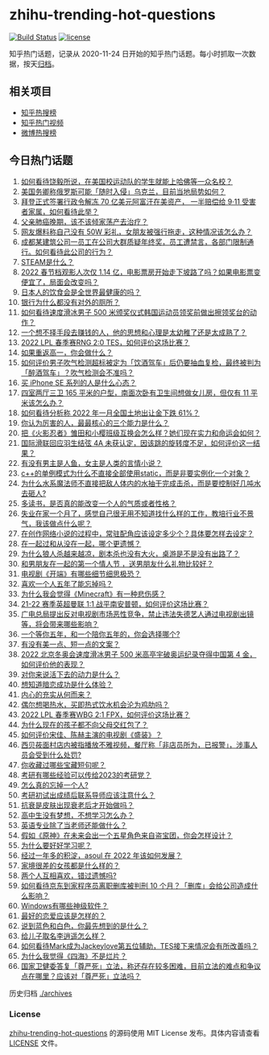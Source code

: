 # zhihu-trending-hot-questions

[![Build Status](https://github.com/justjavac/zhihu-trending-hot-questions/workflows/ci/badge.svg?branch=master)](https://github.com/justjavac/zhihu-trending-hot-questions/actions)
[![license](https://img.shields.io/github/license/justjavac/zhihu-trending-hot-questions)](https://github.com/justjavac/zhihu-trending-hot-questions/blob/master/LICENSE)

知乎热门话题，记录从 2020-11-24 日开始的知乎热门话题。每小时抓取一次数据，按天[归档](./archives)。

## 相关项目

- [知乎热搜榜](https://github.com/justjavac/zhihu-trending-top-search)
- [知乎热门视频](https://github.com/justjavac/zhihu-trending-hot-video)
- [微博热搜榜](https://github.com/justjavac/weibo-trending-hot-search)

## 今日热门话题

<!-- BEGIN -->
<!-- 最后更新时间 Sun Feb 13 2022 07:20:24 GMT+0800 (China Standard Time) -->

1. [如何看待饶毅所说，在美国校运动队的学生就能上哈佛等一众名校？](https://www.zhihu.com/question/515562537)
1. [美国务卿称俄罗斯可能「随时入侵」乌克兰，目前当地局势如何？](https://www.zhihu.com/question/516100451)
1. [拜登正式签署行政令解冻 70 亿美元阿富汗在美资产， 一半赔偿给 9·11 受害者家属，如何看待此举？](https://www.zhihu.com/question/516106803)
1. [父亲肺癌晚期，该不该倾家荡产去治疗？](https://www.zhihu.com/question/446433748)
1. [网友爆料称自己没有 50W 彩礼，女朋友被强行拖走，这种情况该怎么办？](https://www.zhihu.com/question/516097950)
1. [成都某建筑公司一员工在公司大群质疑年终奖，员工遭禁言，各部门限制通行。如何看待此公司的行为？](https://www.zhihu.com/question/515974615)
1. [STEAM是什么？](https://www.zhihu.com/question/511784868)
1. [2022 春节档观影人次仅 1.14 亿，电影票房开始走下坡路了吗？如果电影票变便宜了，局面会改变吗？](https://www.zhihu.com/question/515936722)
1. [日本人的饮食会是全世界最健康的吗？](https://www.zhihu.com/question/422054066)
1. [银行为什么都没有对外的厕所？](https://www.zhihu.com/question/264251758)
1. [如何看待速度滑冰男子 500 米颁奖仪式韩国运动员领奖前做出擦领奖台的动作？](https://www.zhihu.com/question/516198351)
1. [一个想不择手段去赚钱的人，他的思想和心理是太幼稚了还是太成熟了？](https://www.zhihu.com/question/514641836)
1. [2022 LPL 春季赛RNG 2:0 TES，如何评价这场比赛？](https://www.zhihu.com/question/516192452)
1. [如果重返高一，你会做什么？](https://www.zhihu.com/question/323215725)
1. [如何评价男子吹气检测超标被定为「饮酒驾车」后仍要抽血复检，最终被判为「醉酒驾车」？吹气检测会不准吗？](https://www.zhihu.com/question/516135752)
1. [买 iPhone SE 系列的人是什么心态？](https://www.zhihu.com/question/515480201)
1. [四室两厅三卫 165 平米的户型，南面次卧有卫生间想做女儿房，但仅有 11 平米该怎么办？](https://www.zhihu.com/question/515015236)
1. [如何看待分析称 2022 年一月全国土地出让金下跌 61%？](https://www.zhihu.com/question/515719550)
1. [你认为厉害的人，最最核心的三个能力是什么？](https://www.zhihu.com/question/515214154)
1. [把《火影忍者》雏田和小樱班级互换会怎么样？她们现在实力和命运会如何？](https://www.zhihu.com/question/512801354)
1. [国际滑联回应羽生结弦 4A 未获认定，因该跳的旋转度不足，如何评价这一结果？](https://www.zhihu.com/question/516133019)
1. [有没有男主是人鱼，女主是人类的言情小说？](https://www.zhihu.com/question/386352477)
1. [c++的单例模式为什么不直接全部使用static，而是非要实例化一个对象？](https://www.zhihu.com/question/56527586)
1. [为什么水系魔法师不直接把敌人体内的水抽干完成击杀，而是要控制好几吨水去砸人?](https://www.zhihu.com/question/511160529)
1. [多读书，是否真的能改变一个人的气质或者性格？](https://www.zhihu.com/question/514148836)
1. [失业在家一个月了，感觉自己很无用不知道找什么样的工作，教培行业不景气，我该做点什么呢？](https://www.zhihu.com/question/498996764)
1. [在创作网络小说的过程中，常驻配角应该设定多少个？具体要怎样去设定？](https://www.zhihu.com/question/515388899)
1. [在一起过和从没在一起，哪个更遗憾？](https://www.zhihu.com/question/512674103)
1. [为什么狼人杀越来越凉，剧本杀也没有大火，桌游是不是没有出路了？](https://www.zhihu.com/question/412234267)
1. [和男朋友在一起的第一个情人节 ，送男朋友什么礼物比较好？](https://www.zhihu.com/question/311778493)
1. [电视剧《开端》有哪些细节细思极恐？](https://www.zhihu.com/question/510965420)
1. [喜欢一个人五年了能忘掉吗？](https://www.zhihu.com/question/515214240)
1. [为什么我会觉得《Minecraft》有一种悲伤感？](https://www.zhihu.com/question/435941371)
1. [21-22 赛季英超曼联 1:1 战平南安普顿，如何评价这场比赛？](https://www.zhihu.com/question/516199076)
1. [广电总局提出反对电视剧市场恶性竞争，禁止违法失德艺人通过电视剧出镜等，将会带来哪些影响？](https://www.zhihu.com/question/515911536)
1. [一个等你五年，和一个陪你五年的，你会选择哪个?](https://www.zhihu.com/question/510045642)
1. [有没有美一点、短一点的文案？](https://www.zhihu.com/question/514105972)
1. [2022 北京冬奥会速度滑冰男子 500 米高亭宇破奥运纪录夺得中国第 4 金，如何评价他的表现？](https://www.zhihu.com/question/516170249)
1. [对你来说活下去的动力是什么？](https://www.zhihu.com/question/513988387)
1. [想知道暗恋成功是什么体验？](https://www.zhihu.com/question/52786326)
1. [内心的充实从何而来？](https://www.zhihu.com/question/64647085)
1. [偶尔想喝热水，买即热式饮水机会沦为鸡肋吗？](https://www.zhihu.com/question/515795003)
1. [2022 LPL 春季赛WBG 2:1 FPX，如何评价这场比赛？](https://www.zhihu.com/question/516166571)
1. [为什么现在的孩子都不向父母交红包了？](https://www.zhihu.com/question/515840550)
1. [如何评价宋佳、陈赫主演的电视剧《盛装》？](https://www.zhihu.com/question/515056808)
1. [西贝莜面村店内被指播放不雅视频，餐厅称「非店员所为，已报警」，涉事人员会受到什么处罚?](https://www.zhihu.com/question/515792068)
1. [你收藏过哪些宝藏短句呢？](https://www.zhihu.com/question/502863332)
1. [考研有哪些经验可以传给2023的考研党？](https://www.zhihu.com/question/509295129)
1. [怎么真的忘掉一个人?](https://www.zhihu.com/question/515020583)
1. [考研初试出成绩后联系导师应该注意什么？](https://www.zhihu.com/question/515734321)
1. [抗衰是皮肤出现衰老后才开始做吗？](https://www.zhihu.com/question/511986185)
1. [高中生没有梦想，不想学习怎么办？](https://www.zhihu.com/question/516156060)
1. [英语专业除了当老师还能做什么？](https://www.zhihu.com/question/448973842)
1. [假如《原神》在未来会出一个五星角色来自盗宝团，你会怎样设计？](https://www.zhihu.com/question/516006988)
1. [为什么要好好学习呢？](https://www.zhihu.com/question/513264924)
1. [经过一年多的积淀，asoul 在 2022 年该如何发展？](https://www.zhihu.com/question/514601991)
1. [家境很差的女孩都是什么样的？](https://www.zhihu.com/question/339811369)
1. [两个人互相喜欢，错过遗憾吗?](https://www.zhihu.com/question/513360706)
1. [如何看待京东到家程序员离职删库被判刑 10 个月？「删库」会给公司造成什么影响？](https://www.zhihu.com/question/515982958)
1. [Windows有哪些神级软件？](https://www.zhihu.com/question/465494790)
1. [最好的恋爱应该是怎样的？](https://www.zhihu.com/question/443256355)
1. [说到蓝色和白色，你最先想到的是什么？](https://www.zhihu.com/question/514862699)
1. [给儿子取名李逍遥怎么样？](https://www.zhihu.com/question/473619773)
1. [如何看待Mark成为Jackeylove第五位辅助，TES接下来情况会有所改善吗？](https://www.zhihu.com/question/515961720)
1. [为什么我觉得《四海》不是烂片？](https://www.zhihu.com/question/515136674)
1. [国家卫健委答复「尊严死」立法，称还存在较多困难，目前立法的难点和争议点在哪里？应该对「尊严死」立法吗？](https://www.zhihu.com/question/516109510)

<!-- END -->

历史归档 [./archives](./archives)

### License

[zhihu-trending-hot-questions](https://github.com/justjavac/zhihu-trending-hot-questions)
的源码使用 MIT License 发布。具体内容请查看 [LICENSE](./LICENSE) 文件。

